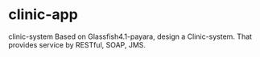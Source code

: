 # clinic-app
clinic-system
Based on Glassfish4.1-payara, design a Clinic-system. That provides service by RESTful, SOAP, JMS.
